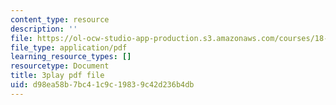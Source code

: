 ```yaml
---
content_type: resource
description: ''
file: https://ol-ocw-studio-app-production.s3.amazonaws.com/courses/18-086-mathematical-methods-for-engineers-ii-spring-2006/d98ea58b7bc41c9c19839c42d236b4db_xzUOJ-uQ8F0.pdf
file_type: application/pdf
learning_resource_types: []
resourcetype: Document
title: 3play pdf file
uid: d98ea58b-7bc4-1c9c-1983-9c42d236b4db
---
```

